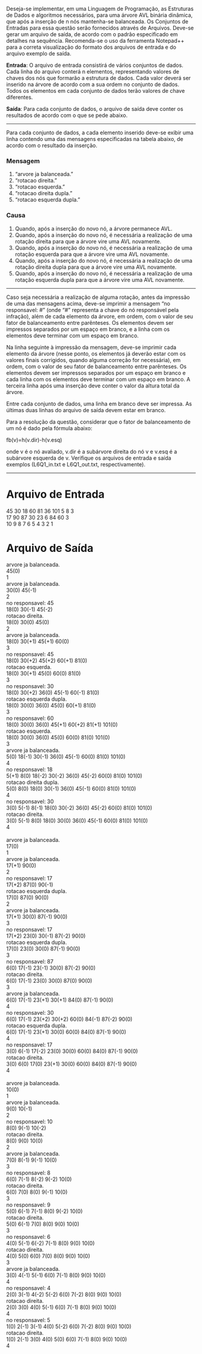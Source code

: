 Deseja-se implementar, em uma Linguagem de Programação, as Estruturas de Dados e algoritmos necessários, para uma árvore AVL binária dinâmica, que após a inserção de n nós mantenha-se balanceada. Os Conjuntos de Entradas para essa questão serão fornecidos através de Arquivos. Deve-se gerar um arquivo de saída, de acordo com o padrão especificado em detalhes na sequência. Recomenda-se o uso da ferramenta Notepad++ para a correta visualização do formato dos arquivos de entrada e do arquivo exemplo de saída.

**Entrada**: O arquivo de entrada consistirá de vários conjuntos de dados. Cada linha do arquivo conterá n elementos, representando valores de chaves dos nós que formarão a estrutura de dados. Cada valor deverá ser inserido na árvore de acordo com a sua ordem no conjunto de dados. Todos os elementos em cada conjunto de dados terão valores de chave diferentes.

**Saída**: Para cada conjunto de dados, o arquivo de saída deve conter os resultados de acordo com o que se pede abaixo.

---

Para cada conjunto de dados, a cada elemento inserido deve-se exibir uma linha contendo uma das mensagens especificadas na tabela abaixo, de acordo com o resultado da inserção.

### Mensagem

1. “arvore ja balanceada.”
2. “rotacao direita.”
3. “rotacao esquerda.”
4. “rotacao direita dupla.”
5. “rotacao esquerda dupla.”

### Causa
1. Quando, após a inserção do novo nó, a árvore permanece AVL.
2. Quando, após a inserção do novo nó, é necessária a realização de uma rotação direita para que a árvore vire uma AVL novamente.
3. Quando, após a inserção do novo nó, é necessária a realização de uma rotação esquerda para que a árvore vire uma AVL novamente.
4. Quando, após a inserção do novo nó, é necessária a realização de uma rotação direita dupla para que a árvore vire uma AVL novamente.
5. Quando, após a inserção do novo nó, é necessária a realização de uma rotação esquerda dupla para que a árvore vire uma AVL novamente.

---

Caso seja necessária a realização de alguma rotação, antes da impressão de uma das mensagens acima, deve-se imprimir a mensagem “no responsavel: #” (onde “#” representa a chave do nó responsável pela infração), além de cada elemento da árvore, em ordem, com o valor de seu fator de balanceamento entre parênteses. Os elementos devem ser impressos separados por um espaço em branco, e a linha com os elementos deve terminar com um espaço em branco.

Na linha seguinte à impressão da mensagem, deve-se imprimir cada elemento da árvore (nesse ponto, os elementos já deverão estar com os valores finais corrigidos, quando alguma correção for necessária), em ordem, com o valor de seu fator de balanceamento entre parênteses. Os elementos devem ser impressos separados por um espaço em branco e cada linha com os elementos deve terminar com um espaço em branco. A terceira linha após uma inserção deve conter o valor da altura total da árvore.

Entre cada conjunto de dados, uma linha em branco deve ser impressa. As últimas duas linhas do arquivo de saída devem estar em branco.

Para a resolução da questão, considerar que o fator de balanceamento de um nó é dado pela fórmula abaixo:

fb(v)=h(v.dir)-h(v.esq)

onde v é o nó avaliado, v.dir é  a subárvore direita do nó v e v.esq é a subárvore esquerda de v.
Verifique os arquivos de entrada e saída exemplos (L6Q1_in.txt e L6Q1_out.txt, respectivamente).

---
# Arquivo de Entrada

45 30 18 60 81 36 101 5 8 3\
17 90 87 30 23 6 84 60 3\
10 9 8 7 6 5 4 3 2 1

# Arquivo de Saída

arvore ja balanceada.\
45(0)\
1\
arvore ja balanceada.\
30(0) 45(-1)\
2\
no responsavel: 45\
18(0) 30(-1) 45(-2)\
rotacao direita.\
18(0) 30(0) 45(0)\
2\
arvore ja balanceada.\
18(0) 30(+1) 45(+1) 60(0)\
3\
no responsavel: 45\
18(0) 30(+2) 45(+2) 60(+1) 81(0)\
rotacao esquerda.\
18(0) 30(+1) 45(0) 60(0) 81(0)\
3\
no responsavel: 30\
18(0) 30(+2) 36(0) 45(-1) 60(-1) 81(0)\
rotacao esquerda dupla.\
18(0) 30(0) 36(0) 45(0) 60(+1) 81(0)\
3\
no responsavel: 60\
18(0) 30(0) 36(0) 45(+1) 60(+2) 81(+1) 101(0)\
rotacao esquerda.\
18(0) 30(0) 36(0) 45(0) 60(0) 81(0) 101(0)\
3\
arvore ja balanceada.\
5(0) 18(-1) 30(-1) 36(0) 45(-1) 60(0) 81(0) 101(0)\
4\
no responsavel: 18\
5(+1) 8(0) 18(-2) 30(-2) 36(0) 45(-2) 60(0) 81(0) 101(0)\
rotacao direita dupla.\
5(0) 8(0) 18(0) 30(-1) 36(0) 45(-1) 60(0) 81(0) 101(0)\
4\
no responsavel: 30\
3(0) 5(-1) 8(-1) 18(0) 30(-2) 36(0) 45(-2) 60(0) 81(0) 101(0)\
rotacao direita.\
3(0) 5(-1) 8(0) 18(0) 30(0) 36(0) 45(-1) 60(0) 81(0) 101(0)\
4\
\
arvore ja balanceada.\
17(0)\
1\
arvore ja balanceada.\
17(+1) 90(0)\
2\
no responsavel: 17\
17(+2) 87(0) 90(-1)\
rotacao esquerda dupla.\
17(0) 87(0) 90(0)\
2\
arvore ja balanceada.\
17(+1) 30(0) 87(-1) 90(0)\
3\
no responsavel: 17\
17(+2) 23(0) 30(-1) 87(-2) 90(0)\
rotacao esquerda dupla.\
17(0) 23(0) 30(0) 87(-1) 90(0)\
3\
no responsavel: 87\
6(0) 17(-1) 23(-1) 30(0) 87(-2) 90(0)\
rotacao direita.\
6(0) 17(-1) 23(0) 30(0) 87(0) 90(0)\
3\
arvore ja balanceada.\
6(0) 17(-1) 23(+1) 30(+1) 84(0) 87(-1) 90(0)\
4\
no responsavel: 30\
6(0) 17(-1) 23(+2) 30(+2) 60(0) 84(-1) 87(-2) 90(0)\
rotacao esquerda dupla.\
6(0) 17(-1) 23(+1) 30(0) 60(0) 84(0) 87(-1) 90(0)\
4\
no responsavel: 17\
3(0) 6(-1) 17(-2) 23(0) 30(0) 60(0) 84(0) 87(-1) 90(0)\
rotacao direita.\
3(0) 6(0) 17(0) 23(+1) 30(0) 60(0) 84(0) 87(-1) 90(0)\
4\
\
arvore ja balanceada.\
10(0)\
1\
arvore ja balanceada.\
9(0) 10(-1)\
2\
no responsavel: 10\
8(0) 9(-1) 10(-2)\
rotacao direita.\
8(0) 9(0) 10(0)\
2\
arvore ja balanceada.\
7(0) 8(-1) 9(-1) 10(0)\
3\
no responsavel: 8\
6(0) 7(-1) 8(-2) 9(-2) 10(0)\
rotacao direita.\
6(0) 7(0) 8(0) 9(-1) 10(0)\
3\
no responsavel: 9\
5(0) 6(-1) 7(-1) 8(0) 9(-2) 10(0)\
rotacao direita.\
5(0) 6(-1) 7(0) 8(0) 9(0) 10(0)\
3\
no responsavel: 6\
4(0) 5(-1) 6(-2) 7(-1) 8(0) 9(0) 10(0)\
rotacao direita.\
4(0) 5(0) 6(0) 7(0) 8(0) 9(0) 10(0)\
3\
arvore ja balanceada.\
3(0) 4(-1) 5(-1) 6(0) 7(-1) 8(0) 9(0) 10(0)\
4\
no responsavel: 4\
2(0) 3(-1) 4(-2) 5(-2) 6(0) 7(-2) 8(0) 9(0) 10(0)\
rotacao direita.\
2(0) 3(0) 4(0) 5(-1) 6(0) 7(-1) 8(0) 9(0) 10(0)\
4\
no responsavel: 5\
1(0) 2(-1) 3(-1) 4(0) 5(-2) 6(0) 7(-2) 8(0) 9(0) 10(0)\
rotacao direita.\
1(0) 2(-1) 3(0) 4(0) 5(0) 6(0) 7(-1) 8(0) 9(0) 10(0)\
4